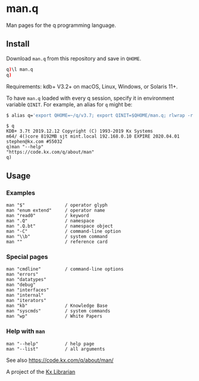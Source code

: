 man.q
=====

Man pages for the q programming language.

Install
-------

Download `man.q` from this repository and save in `QHOME`. 

```q
q)\l man.q
q)
```

Requirements: kdb+ V3.2+ on macOS, Linux, Windows, or Solaris 11+. 

To have `man.q` loaded with every q session, specify it in environment variable `QINIT`.
For example, an alias for `q` might be:

```bash
$ alias q='export QHOME=~/q/v3.7; export QINIT=$QHOME/man.q; rlwrap -r $QHOME/m64/q'
```


    $ q
    KDB+ 3.7t 2019.12.12 Copyright (C) 1993-2019 Kx Systems
    m64/ 4()core 8192MB sjt mint.local 192.168.0.10 EXPIRE 2020.04.01 stephen@kx.com #55032
    q)man "--help"
    "https://code.kx.com/q/about/man"
    q)


Usage
-----

### Examples
    man "$"               / operator glyph
    man "enum extend"     / operator name
    man "read0"           / keyword
    man ".Q"              / namespace
    man ".Q.bt"           / namespace object
    man "-C"              / command-line option
    man "\\b"             / system command
    man ""                / reference card

### Special pages
    man "cmdline"         / command-line options
    man "errors"
    man "datatypes"
    man "debug"
    man "interfaces"
    man "internal"
    man "iterators"
    man "kb"              / Knowledge Base
    man "syscmds"         / system commands
    man "wp"              / White Papers

### Help with `man`
    man "--help"          / help page
    man "--list"          / all arguments

See also <https://code.kx.com/q/about/man/>

A project of the [Kx Librarian](mailto:librarian@kx.com)